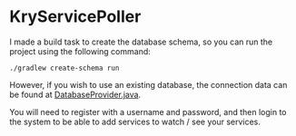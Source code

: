# KryServicePoller

I made a build task to create the database schema, so you can run the project using the following command:

```
./gradlew create-schema run
```

However, if you wish to use an existing database, the connection data can be found at [DatabaseProvider.java](src/main/java/se/kry/poller/DatabaseProvider.java).

You will need to register with a username and password, and then login to the system to be able to add services to watch / see your services.
